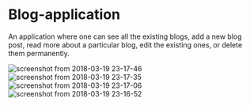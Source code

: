 # Blog-application

An application where one can see all the existing blogs, add a new blog post, read more about a particular blog, edit the existing ones, or delete them permanently.

![screenshot from 2018-03-19 23-17-46](https://user-images.githubusercontent.com/37549950/37612740-0ab62560-2bcc-11e8-894a-436d85a8ff20.png)
![screenshot from 2018-03-19 23-17-35](https://user-images.githubusercontent.com/37549950/37612745-0cfe860a-2bcc-11e8-86ee-181ed44dbdc8.png)
![screenshot from 2018-03-19 23-17-06](https://user-images.githubusercontent.com/37549950/37612748-0f37c292-2bcc-11e8-857c-307d4383e366.png)
![screenshot from 2018-03-19 23-16-52](https://user-images.githubusercontent.com/37549950/37612751-12e9e596-2bcc-11e8-889e-2f0667f5d118.png)
